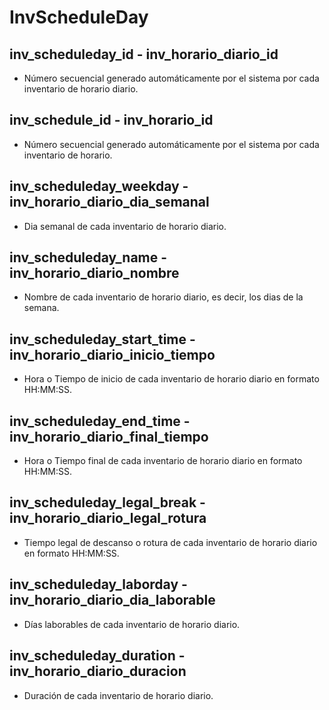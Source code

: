 # InvScheduleDay
	
## inv_scheduleday_id - inv_horario_diario_id
* Número secuencial generado automáticamente por el sistema por cada inventario de horario diario.

## inv_schedule_id - inv_horario_id
* Número secuencial generado automáticamente por el sistema por cada inventario de horario.

## inv_scheduleday_weekday - inv_horario_diario_dia_semanal
* Dia semanal de cada inventario de horario diario.

## inv_scheduleday_name - inv_horario_diario_nombre
* Nombre de cada inventario de horario diario, es decir, los dias de la semana.

## inv_scheduleday_start_time - inv_horario_diario_inicio_tiempo
* Hora o Tiempo de inicio de cada inventario de horario diario en formato HH:MM:SS.

## inv_scheduleday_end_time - inv_horario_diario_final_tiempo
* Hora o Tiempo final de cada inventario de horario diario en formato HH:MM:SS.

## inv_scheduleday_legal_break - inv_horario_diario_legal_rotura
*   Tiempo legal de descanso o rotura de cada inventario de horario diario en formato HH:MM:SS.

## inv_scheduleday_laborday - inv_horario_diario_dia_laborable
* Días laborables de cada inventario de horario diario. 

## inv_scheduleday_duration - inv_horario_diario_duracion
* Duración de cada inventario de horario diario.

